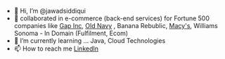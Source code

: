 - 👋 Hi, I’m @jawadsiddiqui
- 💞️ collaborated in e-commerce (back-end services) for Fortune 500 companies like [Gap Inc](https://www.gapinc.com/en-us/),  [Old Navy](https://oldnavy.gap.com/) , Banana Rebublic, [Macy's](https://www.macys.com/), Williams Sonoma - In Domain (Fulfilment, Ecom)
- 🌱 I’m currently learning ... Java, Cloud Technologies
- 📫 How to reach me [LinkedIn](https://www.linkedin.com/in/asherjawad/)
